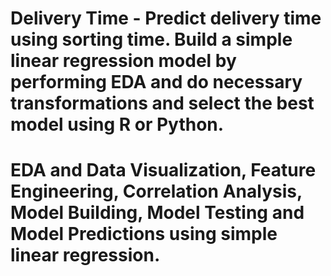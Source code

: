  # Delivery Time - Predict delivery time using sorting time. Build a simple linear regression model by performing EDA and do necessary transformations and select the best model using R or Python.

# EDA and Data Visualization, Feature Engineering, Correlation Analysis, Model Building, Model Testing and Model Predictions using simple linear regression.
